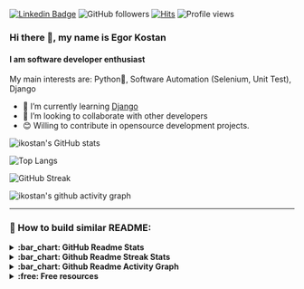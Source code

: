 [![Linkedin Badge](https://img.shields.io/badge/-EgorKostan-blue?style=flat&logo=Linkedin&logoColor=white&link=https://www.linkedin.com/in/egor-kostan/)](https://www.linkedin.com/in/egor-kostan/)
![GitHub followers](https://img.shields.io/github/followers/ikostan)
[![Hits](https://hits.seeyoufarm.com/api/count/incr/badge.svg?url=https%3A%2F%2Fgithub.com%2Fikostan%2Fhit-counter)](https://hits.seeyoufarm.com)
![Profile views](https://gpvc.arturio.dev/ikostan)

### Hi there 👋, my name is Egor Kostan

#### I am software developer enthusiast

My main interests are: Python:snake:, Software Automation (Selenium, Unit Test), Django

- :racehorse: I’m currently learning [Django](https://www.djangoproject.com/)
- 👯 I’m looking to collaborate with other developers
- 😊 Willing to contribute in opensource development projects.



![ikostan's GitHub stats](https://github-readme-stats.vercel.app/api?username=ikostan&count_private=true&show_icons=true&theme=chartreuse-dark)


![Top Langs](https://github-readme-stats.vercel.app/api/top-langs/?username=ikostan&langs_count=8&theme=chartreuse-dark&layout=compact)


![GitHub Streak](https://streak-stats.demolab.com/?user=ikostan&theme=chartreuse-dark)


![ikostan's github activity graph](https://github-readme-activity-graph.cyclic.app/graph?username=ikostan&theme=chartreuse-dark)

---

### :wrench: How to build similar README:

<details>
  <summary><b>:bar_chart: GitHub Readme Stats</b></summary>
  <br/>
   Features:

   * GitHub Stats Card
   * GitHub Extra Pins
   * Top Languages Card
   * Themes
   * Customization
   * Deploy Yourself

  Source: [GitHub Readme Stats](https://github.com/anuraghazra/github-readme-stats)
  
</details>

<details>
  <summary><b>:bar_chart: Github Readme Streak Stats</b></summary>
  <br/>
  Display your total contributions, current streak, and longest streak on your GitHub profile README
  <br/>
  
  Source: [Github Readme Streak Stats](https://github.com/denvercoder1/github-readme-streak-stats)
  
</details>

<details>
  <summary><b>:bar_chart: Github Readme Activity Graph</b></summary>
  <br/>
  A dynamically generated activity graph to show your GitHub activities of last 31 days.
  <br/>
  
  Source: [Github Readme Activity Graph](https://github.com/ashutosh00710/github-readme-activity-graph)
  
</details>

<details>
  <summary><b>:free: Free resources</b></summary>
  <br/>
  
  * [Free SVG icons for popular brands](https://simpleicons.org/)
  * [Shields/Badges](https://github.com/badges/shields)
  * [Complete list of github markdown emoji markup](https://gist.github.com/rxaviers/7360908)
  * [Markdown Here](https://markdown-here.com/livedemo.html)
  * [Tables Generator](https://www.tablesgenerator.com/markdown_tables#)

</details>
